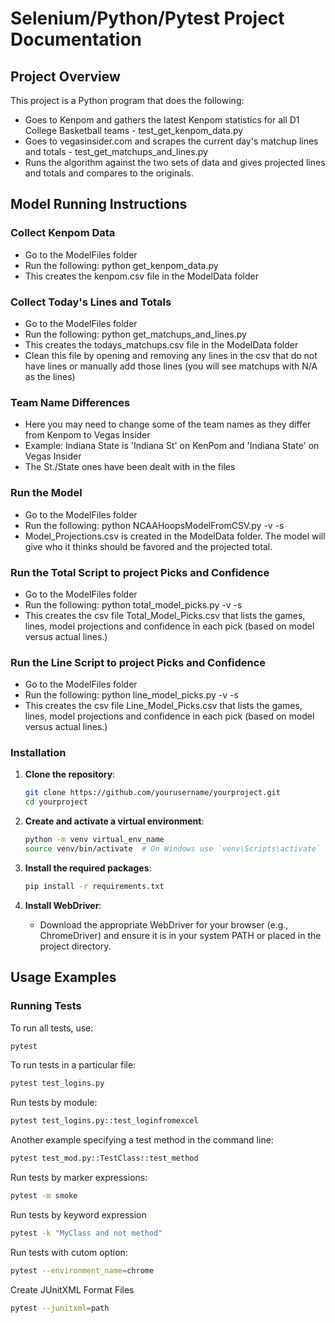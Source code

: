 # Selenium/Python/Pytest Project Documentation

## Project Overview
This project is a Python program that does the following:

- Goes to Kenpom and gathers the latest Kenpom statistics for all D1 College Basketball teams - test_get_kenpom_data.py
- Goes to vegasinsider.com and scrapes the current day's matchup lines and totals - test_get_matchups_and_lines.py
- Runs the algorithm against the two sets of data and gives projected lines and totals and compares to the originals.

## Model Running Instructions

### Collect Kenpom Data
- Go to the ModelFiles folder
- Run the following:
   python get_kenpom_data.py
- This creates the kenpom.csv file in the ModelData folder

### Collect Today's Lines and Totals

- Go to the ModelFiles folder
- Run the following:
   python get_matchups_and_lines.py
- This creates the todays_matchups.csv file in the ModelData folder
- Clean this file by opening and removing any lines in the csv that do not have lines or manually add those lines (you will see matchups with N/A as the lines)

### Team Name Differences

- Here you may need to change some of the team names as they differ from Kenpom to Vegas Insider
- Example:  Indiana State is 'Indiana St' on KenPom and 'Indiana State' on Vegas Insider
- The St./State ones have been dealt with in the files


### Run the Model
- Go to the ModelFiles folder
- Run the following:
   python NCAAHoopsModelFromCSV.py -v -s 
- Model_Projections.csv is created in the ModelData folder.   The model will give who it thinks should be favored and the projected total.

### Run the Total Script to project Picks and Confidence
- Go to the ModelFiles folder
- Run the following:
   python total_model_picks.py -v -s 
- This creates the csv file Total_Model_Picks.csv that lists the games, lines, model projections and confidence in each pick (based on model versus actual lines.)



### Run the Line Script to project Picks and Confidence
- Go to the ModelFiles folder
- Run the following:
   python line_model_picks.py -v -s 
- This creates the csv file Line_Model_Picks.csv that lists the games, lines, model projections and confidence in each pick (based on model versus actual lines.)


### Installation

1. **Clone the repository**:
    ```bash
    git clone https://github.com/yourusername/yourproject.git
    cd yourproject
    ```

2. **Create and activate a virtual environment**:
    ```bash
    python -m venv virtual_env_name
    source venv/bin/activate  # On Windows use `venv\Scripts\activate`
    ```

3. **Install the required packages**:
    ```bash
    pip install -r requirements.txt
    ```

4. **Install WebDriver**:
   - Download the appropriate WebDriver for your browser (e.g., ChromeDriver) and ensure it is in your system PATH or placed in the project directory.

## Usage Examples

### Running Tests

To run all tests, use:
```bash
pytest
```
To run tests in a particular file:
```bash
pytest test_logins.py
```
Run tests by module:
```bash
pytest test_logins.py::test_loginfromexcel
```
Another example specifying a test method in the command line:
```bash
pytest test_mod.py::TestClass::test_method
```
Run tests by marker expressions:
```bash
pytest -m smoke
```
Run tests by keyword expression
```bash
pytest -k "MyClass and not method"
```
Run tests with cutom option:
```bash
pytest --environment_name=chrome
```
Create JUnitXML Format Files
```bash
pytest --junitxml=path

```








